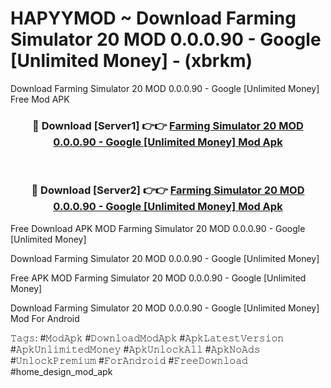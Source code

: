 # HAPYYMOD ~ Download Farming Simulator 20 MOD 0.0.0.90 - Google [Unlimited Money] - (xbrkm)
Download Farming Simulator 20 MOD 0.0.0.90 - Google [Unlimited Money] Free Mod APK

<div align="center">
<h3>🔴 Download [Server1] 👉👉 <a href="https://apk-comot.site?title=Farming_Simulator_20_MOD_0.0.0.90_-_Google_[Unlimited_Money]">Farming Simulator 20 MOD 0.0.0.90 - Google [Unlimited Money] Mod Apk</a></h3><br>

<h3>🔴 Download [Server2] 👉👉 <a href="https://apk-comot.site?title=Farming_Simulator_20_MOD_0.0.0.90_-_Google_[Unlimited_Money]">Farming Simulator 20 MOD 0.0.0.90 - Google [Unlimited Money] Mod Apk</a></h3>
</div>


Free Download APK MOD Farming Simulator 20 MOD 0.0.0.90 - Google [Unlimited Money]

Download Farming Simulator 20 MOD 0.0.0.90 - Google [Unlimited Money] 

Free APK MOD Farming Simulator 20 MOD 0.0.0.90 - Google [Unlimited Money] 

Download Farming Simulator 20 MOD 0.0.0.90 - Google [Unlimited Money] Mod For Android

𝚃𝚊𝚐𝚜: #𝙼𝚘𝚍𝙰𝚙𝚔 #𝙳𝚘𝚠𝚗𝚕𝚘𝚊𝚍𝙼𝚘𝚍𝙰𝚙𝚔 #𝙰𝚙𝚔𝙻𝚊𝚝𝚎𝚜𝚝𝚅𝚎𝚛𝚜𝚒𝚘𝚗 #𝙰𝚙𝚔𝚄𝚗𝚕𝚒𝚖𝚒𝚝𝚎𝚍𝙼𝚘𝚗𝚎𝚢 #𝙰𝚙𝚔𝚄𝚗𝚕𝚘𝚌𝚔𝙰𝚕𝚕 #𝙰𝚙𝚔𝙽𝚘𝙰𝚍𝚜 #𝚄𝚗𝚕𝚘𝚌𝚔𝙿𝚛𝚎𝚖𝚒𝚞𝚖 #𝙵𝚘𝚛𝙰𝚗𝚍𝚛𝚘𝚒𝚍 #𝙵𝚛𝚎𝚎𝙳𝚘𝚠𝚗𝚕𝚘𝚊𝚍 #home_design_mod_apk